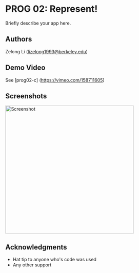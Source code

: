 # PROG 02: Represent!

Briefly describe your app here.

## Authors

Zelong Li ([lizelong1993@berkeley.edu](mailto:lizelong1993@berkeley.edu))

## Demo Video

See [prog02-c] (https://vimeo.com/158711605)

## Screenshots

<img src="screenshots/all" height="400" alt="Screenshot"/>

## Acknowledgments

* Hat tip to anyone who's code was used
* Any other support
